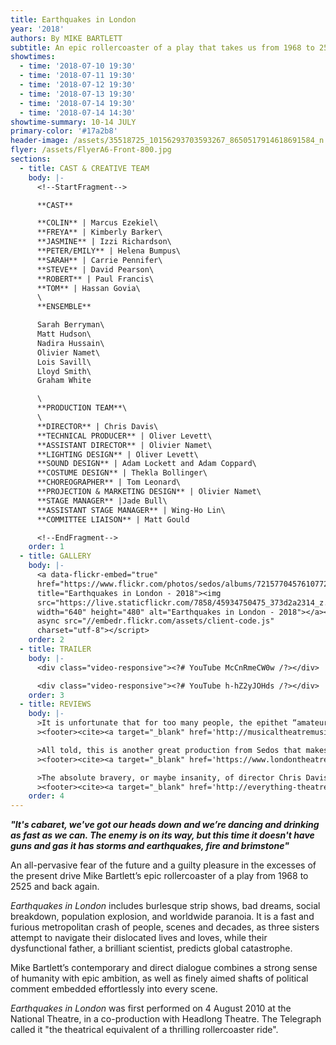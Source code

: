 ```yaml
---
title: Earthquakes in London
year: '2018'
authors: By MIKE BARTLETT
subtitle: An epic rollercoaster of a play that takes us from 1968 to 2525 and back again
showtimes:
  - time: '2018-07-10 19:30'
  - time: '2018-07-11 19:30'
  - time: '2018-07-12 19:30'
  - time: '2018-07-13 19:30'
  - time: '2018-07-14 19:30'
  - time: '2018-07-14 14:30'
showtime-summary: 10-14 JULY
primary-color: '#17a2b8'
header-image: /assets/35518725_10156293703593267_8650517914618691584_n.jpg
flyer: /assets/FlyerA6-Front-800.jpg
sections:
  - title: CAST & CREATIVE TEAM
    body: |-
      <!--StartFragment-->

      **CAST**

      **COLIN** | Marcus Ezekiel\
      **FREYA** | Kimberly Barker\
      **JASMINE** | Izzi Richardson\
      **PETER/EMILY** | Helena Bumpus\
      **SARAH** | Carrie Pennifer\
      **STEVE** | David Pearson\
      **ROBERT** | Paul Francis\
      **TOM** | Hassan Govia\
      \
      **ENSEMBLE**

      Sarah Berryman\
      Matt Hudson\
      Nadira Hussain\
      Olivier Namet\
      Lois Savill\
      Lloyd Smith\
      Graham White

      \
      **PRODUCTION TEAM**\
      \
      **DIRECTOR** | Chris Davis\
      **TECHNICAL PRODUCER** | Oliver Levett\
      **ASSISTANT DIRECTOR** | Olivier Namet\
      **LIGHTING DESIGN** | Oliver Levett\
      **SOUND DESIGN** | Adam Lockett and Adam Coppard\
      **COSTUME DESIGN** | Thekla Bollinger\
      **CHOREOGRAPHER** | Tom Leonard\
      **PROJECTION & MARKETING DESIGN** | Olivier Namet\
      **STAGE MANAGER** |Jade Bull\
      **ASSISTANT STAGE MANAGER** | Wing-Ho Lin\
      **COMMITTEE LIAISON** | Matt Gould

      <!--EndFragment-->
    order: 1
  - title: GALLERY
    body: |-
      <a data-flickr-embed="true"
      href="https://www.flickr.com/photos/sedos/albums/72157704576107721"
      title="Earthquakes in London - 2018"><img
      src="https://live.staticflickr.com/7858/45934750475_373d2a2314_z.jpg"
      width="640" height="480" alt="Earthquakes in London - 2018"></a><script
      async src="//embedr.flickr.com/assets/client-code.js"
      charset="utf-8"></script>
    order: 2
  - title: TRAILER
    body: |-
      <div class="video-responsive"><?# YouTube McCnRmeCW0w /?></div>

      <div class="video-responsive"><?# YouTube h-hZ2yJOHds /?></div>
    order: 3
  - title: REVIEWS
    body: |-
      >It is unfortunate that for too many people, the epithet “amateur” in relation to theatre remains redolent of inexpert performance in draughty church halls by well-meaning performers of limited talent. The reality is that for many groups nowadays, there is an almost invisible line between so called professional performance (ironically not necessarily of the highest quality) and other productions which are only amateur in the sense that participants have not been paid. Sedos specifically states in its programme notes that they “strive for professional standards in both performance and production values” and it is fair to say that they have a well-established reputation in achieving that ambition which has once again been reinforced by this production of Earthquakes in London.
      ><footer><cite><a target="_blank" href='http://musicaltheatremusings.co.uk/earthquakes-in-london'>Earthquakes in London, 2018, Musical Theatre Musings</a></cite></footer>

      >All told, this is another great production from Sedos that makes you stop and think about what we are doing to the earth and if we shouldn’t be trying something different so that by the year 2525, man will still be alive.
      ><footer><cite><a target="_blank" href='https://www.londontheatre1.com/reviews/earthquakes-in-london-at-the-bridewell-theatre-review/'>Earthquakes in London, 2018, Londontheatre1</a></cite></footer>

      >The absolute bravery, or maybe insanity, of director Chris Davis to stage this play in an amateur production makes it all the more incredible. And that mention of amateur is the only time it should be raised, because believe me, there is absolutely nothing amateur about this production.
      ><footer><cite><a target="_blank" href='http://everything-theatre.co.uk/2018/07/earthquakes-in-london-bridewell-theatre-review.html'>Earthquakes in London, 2018, Everything Theatre</a></cite></footer>
    order: 4
---
```

***"It's cabaret, we've got our heads down and we’re dancing and drinking as fast as we can. The enemy is on its way, but this time it doesn't have guns and gas it has storms and earthquakes, fire and brimstone"***

An all-pervasive fear of the future and a guilty pleasure in the excesses of the present drive Mike Bartlett’s epic rollercoaster of a play from 1968 to 2525 and back again.

*Earthquakes in London* includes burlesque strip shows, bad dreams, social breakdown, population explosion, and worldwide paranoia. It is a fast and furious metropolitan crash of people, scenes and decades, as three sisters attempt to navigate their dislocated lives and loves, while their dysfunctional father, a brilliant scientist, predicts global catastrophe.

Mike Bartlett’s contemporary and direct dialogue combines a strong sense of humanity with epic ambition, as well as finely aimed shafts of political comment embedded effortlessly into every scene.

*Earthquakes in London* was first performed on 4 August 2010 at the National Theatre, in a co-production with Headlong Theatre. The Telegraph called it "the theatrical equivalent of a thrilling rollercoaster ride".
